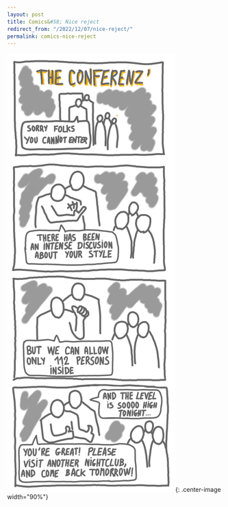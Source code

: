 ```yaml
---
layout: post
title: Comics&#58; Nice reject
redirect_from: "/2022/12/07/nice-reject/"
permalink: comics-nice-reject
---
```


![](../assets/nice-reject-smaller.png){: .center-image width="90%"}


